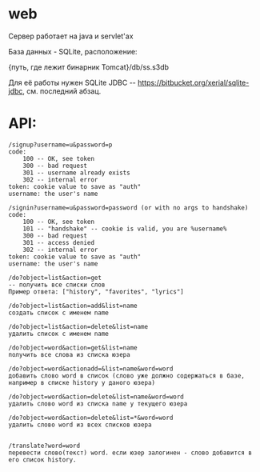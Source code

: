 web
===

Сервер работает на java и servlet'ах

База данных - SQLite, расположение:

{путь, где лежит бинарник Tomcat}/db/ss.s3db

Для её работы нужен SQLite JDBC -- https://bitbucket.org/xerial/sqlite-jdbc,
см. последний абзац.

API:
===
    /signup?username=u&password=p
	code:
        100 -- OK, see token
        300 -- bad request
        301 -- username already exists
        302 -- internal error
    token: cookie value to save as "auth"
    username: the user's name

	/signin?username=u&password=password (or with no args to handshake)
	code:
	    100 -- OK, see token
		101 -- "handshake" -- cookie is valid, you are %username%
	    300 -- bad request
	    301 -- access denied
	    302 -- internal error
    token: cookie value to save as "auth"
    username: the user's name

	/do?object=list&action=get
	-- получить все списки слов
	Пример ответа: ["history", "favorites", "lyrics"]

	/do?object=list&action=add&list=name
	создать список с именем name

	/do?object=list&action=delete&list=name
	удалить список с именем name

	/do?object=word&action=get&list=name
	получить все слова из списка юзера

	/do?object=word&actionadd=&list=name&word=word
	добавить слово word в список (слово уже должно содержаться в базе, например в списке history у даного юзера)

	/do?object=word&action=delete&list=name&word=word
	удалить слово word из списка name у текущего юзера

	/do?object=word&action=delete&list=*&word=word
	удалить слово word из всех списков юзера


	/translate?word=word
	перевести слово(текст) word. если юзер залогинен - слово добавится в его список history.